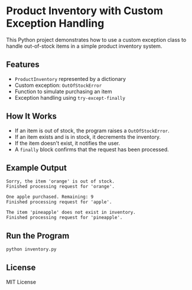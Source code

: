 
# Product Inventory with Custom Exception Handling

This Python project demonstrates how to use a custom exception class to handle out-of-stock items in a simple product inventory system.

## Features

- `ProductInventory` represented by a dictionary
- Custom exception: `OutOfStockError`
- Function to simulate purchasing an item
- Exception handling using `try-except-finally`

## How It Works

- If an item is out of stock, the program raises a `OutOfStockError`.
- If an item exists and is in stock, it decrements the inventory.
- If the item doesn't exist, it notifies the user.
- A `finally` block confirms that the request has been processed.

## Example Output

```
Sorry, the item 'orange' is out of stock.
Finished processing request for 'orange'.

One apple purchased. Remaining: 9
Finished processing request for 'apple'.

The item 'pineapple' does not exist in inventory.
Finished processing request for 'pineapple'.
```

## Run the Program

```bash
python inventory.py
```

## License

MIT License
